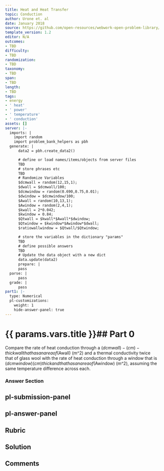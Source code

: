```yaml
---
title: Heat and Heat Transfer
topic: Conduction
author: Urone et. al
date: January 2018
source: https://github.com/open-resources/webwork-open-problem-library/tree/master/Contrib/BrockPhysics/College_Physics_Urone/14.Heat_and_Heat_Transfer/14-05.Conduction/NU_U17_14_05_009.pg
template_version: 1.2
editor: N/A
outcomes:
- TBD
difficulty:
- TBD
randomization:
- TBD
taxonomy:
- TBD
span:
- TBD
length:
- TBD
tags:
- energy
- ' heat'
- ' power'
- ' temperature'
- ' conduction'
assets: []
server: |-
  imports: |
    import random
    import problem_bank_helpers as pbh
  generate: |
      data2 = pbh.create_data2()

      # define or load names/items/objects from server files
      TBD
      # store phrases etc
      TBD
      # Randomize Variables
      $dcmwall = random(12,15,1);
      $dwall = $dcmwall/100;
      $dcmwindow = random(0.690,0.75,0.01);
      $dwindow = $dcmwindow/100;
      $Awall = random(10,13,1);
      $Awindow = random(2,4,1);
      $kwall = 2*0.042;
      $kwindow = 0.84;
      $Qtwall = $kwall*$Awall*$dwindow;
      $Qtwindow = $kwindow*$Awindow*$dwall;
      $ratiowallwindow = $Qtwall/$Qtwindow;

      # store the variables in the dictionary "params"
      TBD
      # define possible answers
      TBD
      # Update the data object with a new dict
      data.update(data2)
      prepare: |
      pass
  parse: |
      pass
  grade: |
      pass
part1: |-
  type: Numerical
  pl-customizations:
    weight: 1
    hide-answer-panel: true
---
```


# {{ params.vars.title }}## Part 0 
Compare the rate of heat conduction through a ($dcmwall)-(cm)-thick wall that has an area of ($Awall) (m^2) and a thermal conductivity twice that of glass wool with the rate of heat conduction through a window that is ($dcmwindow) (cm) thick and that has an area of ($Awindow) (m^2), assuming the same temperature difference across each. 


### Answer Section 


## pl-submission-panel 


## pl-answer-panel 


## Rubric 


## Solution 


## Comments 



